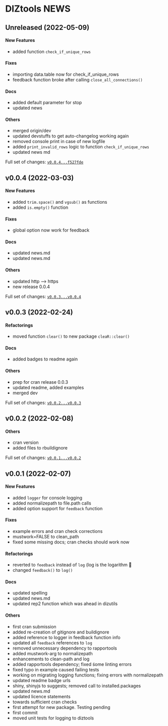# DIZtools NEWS

## Unreleased (2022-05-09)

#### New Features

* added function `check_if_unique_rows`
#### Fixes

* importing data.table now for check_if_unique_rows
* feedback function broke after calling `close_all_connections()`
#### Docs

* added default parameter for stop
* updated news
#### Others

* merged origin/dev
* updated devstuffs to get auto-changelog working again
* removed console print in case of new logfile
* added `print_invalid_rows` logic to function `check_if_unique_rows`
* updated news md

Full set of changes: [`v0.0.4...f527fde`](https://gitlab.miracum.org/miracum/misc/diztools/compare/v0.0.4...f527fde)

## v0.0.4 (2022-03-03)

#### New Features

* added `trim.space()` and `vgsub()` as functions
* added `is.empty()` function
#### Fixes

* global option now work for feedback
#### Docs

* updated news.md
* updated news.md
#### Others

* updated http --> https
* new release 0.0.4

Full set of changes: [`v0.0.3...v0.0.4`](https://gitlab.miracum.org/miracum/misc/diztools/compare/v0.0.3...v0.0.4)

## v0.0.3 (2022-02-24)

#### Refactorings

* moved function `clear()` to new package `cleaR::clear()`
#### Docs

* added badges to readme again
#### Others

* prep for cran release 0.0.3
* updated readme, added examples
* merged dev

Full set of changes: [`v0.0.2...v0.0.3`](https://gitlab.miracum.org/miracum/misc/diztools/compare/v0.0.2...v0.0.3)

## v0.0.2 (2022-02-08)

#### Others

* cran version
* added files to rbuildignore

Full set of changes: [`v0.0.1...v0.0.2`](https://gitlab.miracum.org/miracum/misc/diztools/compare/v0.0.1...v0.0.2)

## v0.0.1 (2022-02-07)

#### New Features

* added `logger` for console logging
* added normalizepath to file.path calls
* added option support for `feedback` function
#### Fixes

* example errors and cran check corrections
* mustwork=FALSE to clean_path
* fixed some missing docs; cran checks should work now
#### Refactorings

* reverted to `feedback` instead of `log` (log is the logarithm :facepalm:
* changed `feedback()` to `log()`
#### Docs

* updated spelling
* updated news.md
* updated rep2 function which was ahead in dizutils
#### Others

* first cran submission
* added re-creation of gitignore and buildignore
* added reference to logger in feedback function info
* updated all `feedback` references to `log`
* removed unnecessary dependency to rapportools
* added mustwork-arg to normalizepath
* enhancements to clean-path and log
* added rapportools dependency; fixed śome linting errors
* fixed typo in example caused failing tests
* working on migrating logging functions; fixing errors with normalizepath
* updated readme badge urls
* shiny, shinyjs to suggests; removed call to installed.packages
* updated news.md
* updated licence statements
* towards sufficient cran checks
* first attempt for new package. Testing pending
* first commit
* moved unit tests for logging to diztools
